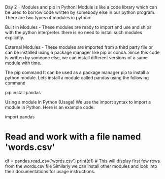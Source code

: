 Day 2 - Modules and pip in Python!
Module is like a code library which can be used to borrow code written by somebody else in our python program. There are two types of modules in python:


Built in Modules - These modules are ready to import and use and ships with the python interpreter. there is no need to install such modules explicitly.

External Modules - These modules are imported from a third party file or can be installed using a package manager like pip or conda. Since this code is written by someone else, we can install different versions of a same module with time.

The pip command
It can be used as a package manager pip to install a python module. Lets install a module called pandas using the following command

pip install pandas

Using a module in Python (Usage)
We use the import syntax to import a module in Python. Here is an example code:

import pandas

# Read and work with a file named 'words.csv'
df = pandas.read_csv('words.csv')
print(df) # This will display first few rows from the words.csv file
Similarly we can install other modules and look into their documentations for usage instructions.
